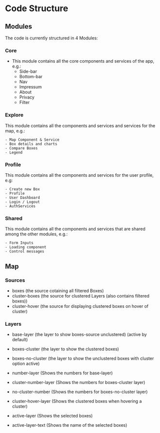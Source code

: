 # Code Structure

## Modules

The code is currently structured in 4 Modules:

### Core
- This module contains all the core components and services of the app, e.g.:
    - Side-bar
    - Bottom-bar
    - Nav
    - Impressum
    - About
    - Privacy
    - Filter

### Explore
This module contains all the components and services and services for the map, e.g.:

    - Map Component & Service
    - Box details and charts
    - Compare Boxes
    - Legend

### Profile
This module contains all the components and services for the user profile, e.g:

    - Create new Box
    - Profile
    - User Dashboard
    - Login / Logout
    - AuthServices

### Shared
This module contains all the components and services that are shared among the other modules, e.g.:

    - Form Inputs
    - Loading component
    - Control messages



## Map

### Sources

- boxes (the source cotaining all filtered Boxes)
- cluster-boxes (the source for clustered Layers (also contains filtered boxes))
- cluster-hover (the source for displaying clustered boxes on hover of cluster)

### Layers

- base-layer (the layer to show boxes-source unclustered) (active by default)
- boxes-cluster (the layer to show the clustered boxes)
- boxes-no-cluster (the layer to show the unclustered boxes with cluster option active)

- number-layer (Shows the numbers for base-layer)
- cluster-number-layer  (Shows the numbers for boxes-cluster layer)
- no-cluster-number (Shows the numbers for boxes-no-cluster layer)

- cluster-hover-layer (Shows the clustered boxes when hovering a cluster)

- active-layer (Shows the selected boxes)
- active-layer-text (Shows the name of the selected boxes)
